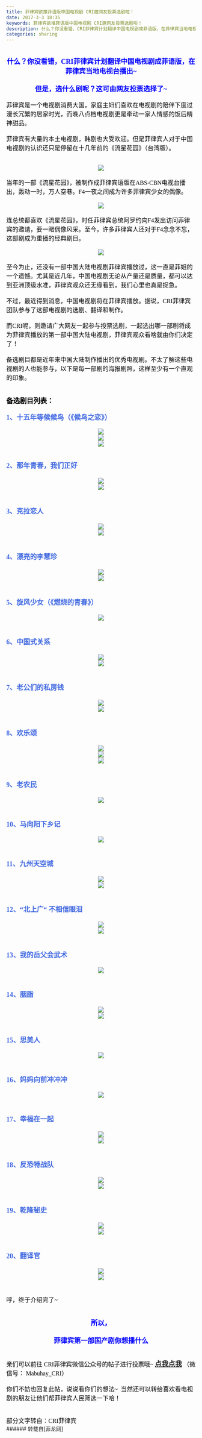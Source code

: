 ```yaml
---
title: 菲律宾欲推菲语版中国电视剧 CRI邀网友投票选剧啦！
date: 2017-3-3 18:35
keywords: 菲律宾欲推菲语版中国电视剧 CRI邀网友投票选剧啦！
description: 什么？你没看错，CRI菲律宾计划翻译中国电视剧成菲语版，在菲律宾当地电视台播出~ 但是，选什么剧呢？这可由网友投票选择了~菲律宾是一个电视剧消费大国，家庭主妇们喜欢在电视剧的陪伴下度过漫长冗繁的居家时光，而晚八点档电视剧更是牵动一家人情感的饭后精神甜品。菲律宾有大量的本土电视剧，韩剧也大受欢迎。但是菲律宾人对于中国电视剧的认识还只是停留在十几年前的《流星花园》（台湾版）。当年的一部《流星花园》，被制作成菲律宾语版在ABS-CBN电视台播出，轰动一时，万人空巷。F4一夜之间成为许多菲律宾少女的偶像。连总统都喜欢《流星花园》，时任菲律宾总统阿罗约向F4发出访问菲律宾的邀请，要一睹偶像风采。至今，许多菲律宾人还对于F4念念不忘，这部剧成为重播的经典剧目。至今为止，还没有一部中国大陆电视剧菲律宾播放过，这一直是菲姐的一个遗憾。尤其是近几年，中国电视剧无论从产量还是质量，都可以达到亚洲顶级水准，菲律宾观众还无缘看到，我们心里也真是捉急。不过，最近得到消息，中国电视剧将在菲律宾播放。据说，CRI菲律宾团队参与了这部电视剧的选剧、翻译和制作。而CRI呢，则邀请广大网友一起参与投票选剧，一起选出哪一部剧将成为菲律宾播放的第一部中国大陆电视剧，菲律宾观众看啥就由你们决定了！备选剧目都是近年来中国大陆制作播出的优秀电视剧。不太了解这些电视剧的人也能参与，以下是每一部剧的海报剧照，这样至少有一个直观的印象。备选剧目列表：1、十五年等候候鸟（《候鸟之恋》）2、那年青春，我们正好3、克拉恋人4、漂亮的李慧珍5、旋风少女（《燃烧的青春》）6、中国式关系7、老公们的私房钱8、欢乐颂 9、老农民10、马向阳下乡记11、九州天空城12、“北上广“ 不相信眼泪13、我的岳父会武术14、胭脂15、思美人16、妈妈向前冲冲冲17、幸福在一起18、反恐特战队19、乾隆秘史20、翻译官呼，终于介绍完了~ 所以，菲律宾第一部国产剧你想播什么亲们可以前往 CRI菲律宾微信公众号的帖子进行投票哦~ 点我点我 （微信号： Mabuhay_CRI）你们不妨也回复此帖，说说看你们的想法~  当然还可以转给喜欢看电视剧的朋友让他们帮菲律宾人民筛选一下哈！部分文字转自：CRI菲律宾
categories: sharing
---
```

<td class="t_f" id="postmessage_570623">

<font size="3"><font color="Black"><font face="微软雅黑"><font size="4"><div align="center"><div align="left"><strong><font color="Blue"><br/>
</font></strong></div></div><div align="center"><div align="left"><div align="center"><strong><font color="Blue">什么？你没看错，CRI菲律宾计划翻译中国电视剧成菲语版，在菲律宾当地电视台播出~ </font></strong></div></div></div><div align="center"><div align="left"><div align="center"><strong><font color="Blue"><br/>
</font></strong></div></div></div><div align="center"><div align="left"><div align="center"><strong><font color="Blue">但是，选什么剧呢？这可由网友投票选择了~</font></strong></div></div></div></font><br/>
菲律宾是一个电视剧消费大国，家庭主妇们喜欢在电视剧的陪伴下度过漫长冗繁的居家时光，而晚八点档电视剧更是牵动一家人情感的饭后精神甜品。<br/>
<br/>
菲律宾有大量的本土电视剧，韩剧也大受欢迎。但是菲律宾人对于中国电视剧的认识还只是停留在十几年前的《流星花园》（台湾版）。<br/>
<br/>
<div align="center">

<img aid="504261" data-cf-modified-4ee7d469311dd8f3be0559e3-="" file="data/attachment/forum/201703/03/174752mj9l5ivzmkzw8mo6.jpg.thumb.jpg" id="aimg_504261" inpost="1" onclick="" onmouseover="" src="http://www.flw.ph/data/attachment/forum/201703/03/174752mj9l5ivzmkzw8mo6.jpg" style="cursor:pointer" zoomfile="data/attachment/forum/201703/03/174752mj9l5ivzmkzw8mo6.jpg"/>


</div><br/>
当年的一部《流星花园》，被制作成菲律宾语版在ABS-CBN电视台播出，轰动一时，万人空巷。F4一夜之间成为许多菲律宾少女的偶像。<br/>
<br/>
<div align="center">

<img aid="504262" data-cf-modified-4ee7d469311dd8f3be0559e3-="" file="data/attachment/forum/201703/03/174753yapoopmezcpppcac.jpg.thumb.jpg" id="aimg_504262" inpost="1" onclick="" onmouseover="" src="http://www.flw.ph/data/attachment/forum/201703/03/174753yapoopmezcpppcac.jpg" style="cursor:pointer" zoomfile="data/attachment/forum/201703/03/174753yapoopmezcpppcac.jpg"/>


</div><br/>
连总统都喜欢《流星花园》，时任菲律宾总统阿罗约向F4发出访问菲律宾的邀请，要一睹偶像风采。至今，许多菲律宾人还对于F4念念不忘，这部剧成为重播的经典剧目。<br/>
<br/>
<div align="center">

<img aid="504263" data-cf-modified-4ee7d469311dd8f3be0559e3-="" file="data/attachment/forum/201703/03/174754wkv1eviqtzqzk0bj.jpg.thumb.jpg" id="aimg_504263" inpost="1" onclick="" onmouseover="" src="http://www.flw.ph/data/attachment/forum/201703/03/174754wkv1eviqtzqzk0bj.jpg" style="cursor:pointer" zoomfile="data/attachment/forum/201703/03/174754wkv1eviqtzqzk0bj.jpg"/>


</div><br/>
至今为止，还没有一部中国大陆电视剧菲律宾播放过，这一直是菲姐的一个遗憾。尤其是近几年，中国电视剧无论从产量还是质量，都可以达到亚洲顶级水准，菲律宾观众还无缘看到，我们心里也真是捉急。<br/>
<br/>
不过，最近得到消息，中国电视剧将在菲律宾播放。据说，CRI菲律宾团队参与了这部电视剧的选剧、翻译和制作。<br/>
<br/>
而CRI呢，则邀请广大网友一起参与投票选剧，一起选出哪一部剧将成为菲律宾播放的第一部中国大陆电视剧，菲律宾观众看啥就由你们决定了！<br/>
<br/>
备选剧目都是近年来中国大陆制作播出的优秀电视剧。不太了解这些电视剧的人也能参与，以下是每一部剧的海报剧照，这样至少有一个直观的印象。<br/>
<br/>
<br/>
<strong><font size="4">备选剧目列表：</font></strong><br/>
<br/>
<font color="RoyalBlue"><strong><font size="4">1、十五年等候候鸟（《候鸟之恋》）</font></strong></font><br/>
<br/>
<div align="center">

<img aid="504265" data-cf-modified-4ee7d469311dd8f3be0559e3-="" file="data/attachment/forum/201703/03/175246ep0szobeh6kez16c.jpg.thumb.jpg" id="aimg_504265" inpost="1" onclick="" onmouseover="" src="http://www.flw.ph/data/attachment/forum/201703/03/175246ep0szobeh6kez16c.jpg" style="cursor:pointer" zoomfile="data/attachment/forum/201703/03/175246ep0szobeh6kez16c.jpg"/>


<br/>

<img aid="504266" data-cf-modified-4ee7d469311dd8f3be0559e3-="" file="data/attachment/forum/201703/03/175248j2pj2k2m2ek0r2w0.jpg.thumb.jpg" id="aimg_504266" inpost="1" onclick="" onmouseover="" src="http://www.flw.ph/data/attachment/forum/201703/03/175248j2pj2k2m2ek0r2w0.jpg" style="cursor:pointer" zoomfile="data/attachment/forum/201703/03/175248j2pj2k2m2ek0r2w0.jpg"/>


<br/>

<img aid="504264" data-cf-modified-4ee7d469311dd8f3be0559e3-="" file="data/attachment/forum/201703/03/175245zjgj46gcify414xy.jpg.thumb.jpg" id="aimg_504264" inpost="1" onclick="" onmouseover="" src="http://www.flw.ph/data/attachment/forum/201703/03/175245zjgj46gcify414xy.jpg" style="cursor:pointer" zoomfile="data/attachment/forum/201703/03/175245zjgj46gcify414xy.jpg"/>


</div><br/>
<br/>
<strong><font size="4"><font color="RoyalBlue">2、那年青春，我们正好<br/>
<br/>
<div align="center">

<img aid="504270" data-cf-modified-4ee7d469311dd8f3be0559e3-="" file="data/attachment/forum/201703/03/175725ilqzlmucehzse509.jpg.thumb.jpg" id="aimg_504270" inpost="1" onclick="" onmouseover="" src="http://www.flw.ph/data/attachment/forum/201703/03/175725ilqzlmucehzse509.jpg" style="cursor:pointer" zoomfile="data/attachment/forum/201703/03/175725ilqzlmucehzse509.jpg"/>


<br/>

<img aid="504269" data-cf-modified-4ee7d469311dd8f3be0559e3-="" file="data/attachment/forum/201703/03/175724fwhf6svha6w96mwm.jpg.thumb.jpg" id="aimg_504269" inpost="1" onclick="" onmouseover="" src="http://www.flw.ph/data/attachment/forum/201703/03/175724fwhf6svha6w96mwm.jpg" style="cursor:pointer" zoomfile="data/attachment/forum/201703/03/175724fwhf6svha6w96mwm.jpg"/>


</div><br/>
<br/>
3、克拉恋人<br/>
<br/>
<div align="center">

<img aid="504271" data-cf-modified-4ee7d469311dd8f3be0559e3-="" file="data/attachment/forum/201703/03/175914y3g5zzdlogj9w009.jpg.thumb.jpg" id="aimg_504271" inpost="1" onclick="" onmouseover="" src="http://www.flw.ph/data/attachment/forum/201703/03/175914y3g5zzdlogj9w009.jpg" style="cursor:pointer" zoomfile="data/attachment/forum/201703/03/175914y3g5zzdlogj9w009.jpg"/>


<br/>

<img aid="504272" data-cf-modified-4ee7d469311dd8f3be0559e3-="" file="data/attachment/forum/201703/03/175917wuttpj6tb6qceqez.jpg.thumb.jpg" id="aimg_504272" inpost="1" onclick="" onmouseover="" src="http://www.flw.ph/data/attachment/forum/201703/03/175917wuttpj6tb6qceqez.jpg" style="cursor:pointer" zoomfile="data/attachment/forum/201703/03/175917wuttpj6tb6qceqez.jpg"/>


</div><br/>
<br/>
4、漂亮的李慧珍<br/>
<br/>
<div align="center">

<img aid="504285" data-cf-modified-4ee7d469311dd8f3be0559e3-="" file="data/attachment/forum/201703/03/180125rsccjygyqmskmqsc.png.thumb.jpg" id="aimg_504285" inpost="1" onclick="" onmouseover="" src="http://www.flw.ph/data/attachment/forum/201703/03/180125rsccjygyqmskmqsc.png" style="cursor:pointer" zoomfile="data/attachment/forum/201703/03/180125rsccjygyqmskmqsc.png"/>


<br/>

<img aid="504286" data-cf-modified-4ee7d469311dd8f3be0559e3-="" file="data/attachment/forum/201703/03/180130z2lzb70b25lv7jnt.jpg.thumb.jpg" id="aimg_504286" inpost="1" onclick="" onmouseover="" src="http://www.flw.ph/data/attachment/forum/201703/03/180130z2lzb70b25lv7jnt.jpg" style="cursor:pointer" zoomfile="data/attachment/forum/201703/03/180130z2lzb70b25lv7jnt.jpg"/>


</div><br/>
<br/>
5、旋风少女（《燃烧的青春》）<br/>
<br/>
<div align="center">

<img aid="504287" data-cf-modified-4ee7d469311dd8f3be0559e3-="" file="data/attachment/forum/201703/03/180510b20br30bss0r1s37.jpg.thumb.jpg" id="aimg_504287" inpost="1" onclick="" onmouseover="" src="http://www.flw.ph/data/attachment/forum/201703/03/180510b20br30bss0r1s37.jpg" style="cursor:pointer" zoomfile="data/attachment/forum/201703/03/180510b20br30bss0r1s37.jpg"/>


</div><br/>
<br/>
6、中国式关系<br/>
<br/>
<div align="center">

<img aid="504289" data-cf-modified-4ee7d469311dd8f3be0559e3-="" file="data/attachment/forum/201703/03/180730ayz3rgzpkjyyrexc.jpg.thumb.jpg" id="aimg_504289" inpost="1" onclick="" onmouseover="" src="http://www.flw.ph/data/attachment/forum/201703/03/180730ayz3rgzpkjyyrexc.jpg" style="cursor:pointer" zoomfile="data/attachment/forum/201703/03/180730ayz3rgzpkjyyrexc.jpg"/>


<br/>

<img aid="504288" data-cf-modified-4ee7d469311dd8f3be0559e3-="" file="data/attachment/forum/201703/03/180729a3y3b25ba68f123a.jpg.thumb.jpg" id="aimg_504288" inpost="1" onclick="" onmouseover="" src="http://www.flw.ph/data/attachment/forum/201703/03/180729a3y3b25ba68f123a.jpg" style="cursor:pointer" zoomfile="data/attachment/forum/201703/03/180729a3y3b25ba68f123a.jpg"/>


</div><br/>
<br/>
7、老公们的私房钱<br/>
<br/>
<div align="center">

<img aid="504298" data-cf-modified-4ee7d469311dd8f3be0559e3-="" file="data/attachment/forum/201703/03/181013bm887nqnjunrrl3m.jpg.thumb.jpg" id="aimg_504298" inpost="1" onclick="" onmouseover="" src="http://www.flw.ph/data/attachment/forum/201703/03/181013bm887nqnjunrrl3m.jpg" style="cursor:pointer" zoomfile="data/attachment/forum/201703/03/181013bm887nqnjunrrl3m.jpg"/>


<br/>

<img aid="504297" data-cf-modified-4ee7d469311dd8f3be0559e3-="" file="data/attachment/forum/201703/03/181012ij8tpqo4ujofku88.jpg.thumb.jpg" id="aimg_504297" inpost="1" onclick="" onmouseover="" src="http://www.flw.ph/data/attachment/forum/201703/03/181012ij8tpqo4ujofku88.jpg" style="cursor:pointer" zoomfile="data/attachment/forum/201703/03/181012ij8tpqo4ujofku88.jpg"/>


</div><br/>
<br/>
8、欢乐颂<br/>
<br/>
<div align="center">

<img aid="504301" data-cf-modified-4ee7d469311dd8f3be0559e3-="" file="data/attachment/forum/201703/03/181220eipsbsplxe11ep91.jpg.thumb.jpg" id="aimg_504301" inpost="1" onclick="" onmouseover="" src="http://www.flw.ph/data/attachment/forum/201703/03/181220eipsbsplxe11ep91.jpg" style="cursor:pointer" zoomfile="data/attachment/forum/201703/03/181220eipsbsplxe11ep91.jpg"/>


<br/>

<img aid="504300" data-cf-modified-4ee7d469311dd8f3be0559e3-="" file="data/attachment/forum/201703/03/181218dj2he7ewgsw141se.jpg.thumb.jpg" id="aimg_504300" inpost="1" onclick="" onmouseover="" src="http://www.flw.ph/data/attachment/forum/201703/03/181218dj2he7ewgsw141se.jpg" style="cursor:pointer" zoomfile="data/attachment/forum/201703/03/181218dj2he7ewgsw141se.jpg"/>


<br/>

<img aid="504299" data-cf-modified-4ee7d469311dd8f3be0559e3-="" file="data/attachment/forum/201703/03/181218wss5t3tee3u8t5z6.jpg.thumb.jpg" id="aimg_504299" inpost="1" onclick="" onmouseover="" src="http://www.flw.ph/data/attachment/forum/201703/03/181218wss5t3tee3u8t5z6.jpg" style="cursor:pointer" zoomfile="data/attachment/forum/201703/03/181218wss5t3tee3u8t5z6.jpg"/>


</div><br/>
<br/> 
9、老农民<br/>
<br/>
<div align="center">

<img aid="504302" data-cf-modified-4ee7d469311dd8f3be0559e3-="" file="data/attachment/forum/201703/03/181432wpso3upu8zh93huc.jpg.thumb.jpg" id="aimg_504302" inpost="1" onclick="" onmouseover="" src="http://www.flw.ph/data/attachment/forum/201703/03/181432wpso3upu8zh93huc.jpg" style="cursor:pointer" zoomfile="data/attachment/forum/201703/03/181432wpso3upu8zh93huc.jpg"/>


</div><br/>
<br/>
10、马向阳下乡记<br/>
<br/>
<div align="center">

<img aid="504303" data-cf-modified-4ee7d469311dd8f3be0559e3-="" file="data/attachment/forum/201703/03/181601wi73d64iqiqi0red.jpg.thumb.jpg" id="aimg_504303" inpost="1" onclick="" onmouseover="" src="http://www.flw.ph/data/attachment/forum/201703/03/181601wi73d64iqiqi0red.jpg" style="cursor:pointer" zoomfile="data/attachment/forum/201703/03/181601wi73d64iqiqi0red.jpg"/>


</div><br/>
<br/>
11、九州天空城<br/>
<br/>
<div align="center">

<img aid="504305" data-cf-modified-4ee7d469311dd8f3be0559e3-="" file="data/attachment/forum/201703/03/181706eqq10gomb1rimu9o.jpg.thumb.jpg" id="aimg_504305" inpost="1" onclick="" onmouseover="" src="http://www.flw.ph/data/attachment/forum/201703/03/181706eqq10gomb1rimu9o.jpg" style="cursor:pointer" zoomfile="data/attachment/forum/201703/03/181706eqq10gomb1rimu9o.jpg"/>


<br/>

<img aid="504304" data-cf-modified-4ee7d469311dd8f3be0559e3-="" file="data/attachment/forum/201703/03/181700z9svn99n8faffwwk.jpg.thumb.jpg" id="aimg_504304" inpost="1" onclick="" onmouseover="" src="http://www.flw.ph/data/attachment/forum/201703/03/181700z9svn99n8faffwwk.jpg" style="cursor:pointer" zoomfile="data/attachment/forum/201703/03/181700z9svn99n8faffwwk.jpg"/>


</div><br/>
<br/>
12、“北上广“ 不相信眼泪<br/>
<br/>
<div align="center">

<img aid="504306" data-cf-modified-4ee7d469311dd8f3be0559e3-="" file="data/attachment/forum/201703/03/181857vpm2hkkh4m5oh52h.jpg.thumb.jpg" id="aimg_504306" inpost="1" onclick="" onmouseover="" src="http://www.flw.ph/data/attachment/forum/201703/03/181857vpm2hkkh4m5oh52h.jpg" style="cursor:pointer" zoomfile="data/attachment/forum/201703/03/181857vpm2hkkh4m5oh52h.jpg"/>


<br/>

<img aid="504307" data-cf-modified-4ee7d469311dd8f3be0559e3-="" file="data/attachment/forum/201703/03/181857iarlycuiuik8ruit.jpg.thumb.jpg" id="aimg_504307" inpost="1" onclick="" onmouseover="" src="http://www.flw.ph/data/attachment/forum/201703/03/181857iarlycuiuik8ruit.jpg" style="cursor:pointer" zoomfile="data/attachment/forum/201703/03/181857iarlycuiuik8ruit.jpg"/>


</div><br/>
<br/>
13、我的岳父会武术<br/>
<br/>
<div align="center">

<img aid="504308" data-cf-modified-4ee7d469311dd8f3be0559e3-="" file="data/attachment/forum/201703/03/182046buoayvu4917lbbby.jpg.thumb.jpg" id="aimg_504308" inpost="1" onclick="" onmouseover="" src="http://www.flw.ph/data/attachment/forum/201703/03/182046buoayvu4917lbbby.jpg" style="cursor:pointer" zoomfile="data/attachment/forum/201703/03/182046buoayvu4917lbbby.jpg"/>


</div><br/>
<br/>
14、胭脂<br/>
<br/>
<div align="center">

<img aid="504309" data-cf-modified-4ee7d469311dd8f3be0559e3-="" file="data/attachment/forum/201703/03/182206vs30adhvs6hdsl16.jpg.thumb.jpg" id="aimg_504309" inpost="1" onclick="" onmouseover="" src="http://www.flw.ph/data/attachment/forum/201703/03/182206vs30adhvs6hdsl16.jpg" style="cursor:pointer" zoomfile="data/attachment/forum/201703/03/182206vs30adhvs6hdsl16.jpg"/>


<br/>

<img aid="504310" data-cf-modified-4ee7d469311dd8f3be0559e3-="" file="data/attachment/forum/201703/03/182207apryin9stniiipt8.jpg.thumb.jpg" id="aimg_504310" inpost="1" onclick="" onmouseover="" src="http://www.flw.ph/data/attachment/forum/201703/03/182207apryin9stniiipt8.jpg" style="cursor:pointer" zoomfile="data/attachment/forum/201703/03/182207apryin9stniiipt8.jpg"/>


</div><br/>
<br/>
15、思美人<br/>
<br/>
<div align="center">

<img aid="504311" data-cf-modified-4ee7d469311dd8f3be0559e3-="" file="data/attachment/forum/201703/03/182326whbuuz2sn69kvz19.jpg.thumb.jpg" id="aimg_504311" inpost="1" onclick="" onmouseover="" src="http://www.flw.ph/data/attachment/forum/201703/03/182326whbuuz2sn69kvz19.jpg" style="cursor:pointer" zoomfile="data/attachment/forum/201703/03/182326whbuuz2sn69kvz19.jpg"/>


</div><br/>
<br/>
16、妈妈向前冲冲冲<br/>
<br/>
<div align="center">

<img aid="504313" data-cf-modified-4ee7d469311dd8f3be0559e3-="" file="data/attachment/forum/201703/03/182435vrig6ir60ssv62is.jpg.thumb.jpg" id="aimg_504313" inpost="1" onclick="" onmouseover="" src="http://www.flw.ph/data/attachment/forum/201703/03/182435vrig6ir60ssv62is.jpg" style="cursor:pointer" zoomfile="data/attachment/forum/201703/03/182435vrig6ir60ssv62is.jpg"/>


</div><br/>
<br/>
17、幸福在一起<br/>
<br/>
<div align="center">

<img aid="504314" data-cf-modified-4ee7d469311dd8f3be0559e3-="" file="data/attachment/forum/201703/03/182535knnxoanxhr2mhhcn.jpg.thumb.jpg" id="aimg_504314" inpost="1" onclick="" onmouseover="" src="http://www.flw.ph/data/attachment/forum/201703/03/182535knnxoanxhr2mhhcn.jpg" style="cursor:pointer" zoomfile="data/attachment/forum/201703/03/182535knnxoanxhr2mhhcn.jpg"/>


<br/>

<img aid="504315" data-cf-modified-4ee7d469311dd8f3be0559e3-="" file="data/attachment/forum/201703/03/182535oj8jqjsg6a3mlww8.jpg.thumb.jpg" id="aimg_504315" inpost="1" onclick="" onmouseover="" src="http://www.flw.ph/data/attachment/forum/201703/03/182535oj8jqjsg6a3mlww8.jpg" style="cursor:pointer" zoomfile="data/attachment/forum/201703/03/182535oj8jqjsg6a3mlww8.jpg"/>


</div><br/>
<br/>
18、反恐特战队<br/>
<br/>
<div align="center">

<img aid="504318" data-cf-modified-4ee7d469311dd8f3be0559e3-="" file="data/attachment/forum/201703/03/182710h13mt84xmqmlhbf4.jpg.thumb.jpg" id="aimg_504318" inpost="1" onclick="" onmouseover="" src="http://www.flw.ph/data/attachment/forum/201703/03/182710h13mt84xmqmlhbf4.jpg" style="cursor:pointer" zoomfile="data/attachment/forum/201703/03/182710h13mt84xmqmlhbf4.jpg"/>


<br/>

<img aid="504316" data-cf-modified-4ee7d469311dd8f3be0559e3-="" file="data/attachment/forum/201703/03/182658h3e9ddjow9zj96a2.jpg.thumb.jpg" id="aimg_504316" inpost="1" onclick="" onmouseover="" src="http://www.flw.ph/data/attachment/forum/201703/03/182658h3e9ddjow9zj96a2.jpg" style="cursor:pointer" zoomfile="data/attachment/forum/201703/03/182658h3e9ddjow9zj96a2.jpg"/>


</div><br/>
<br/>
19、乾隆秘史<br/>
<br/>
<div align="center">

<img aid="504319" data-cf-modified-4ee7d469311dd8f3be0559e3-="" file="data/attachment/forum/201703/03/182810tqiq1xzqz7d7xxt6.jpg.thumb.jpg" id="aimg_504319" inpost="1" onclick="" onmouseover="" src="http://www.flw.ph/data/attachment/forum/201703/03/182810tqiq1xzqz7d7xxt6.jpg" style="cursor:pointer" zoomfile="data/attachment/forum/201703/03/182810tqiq1xzqz7d7xxt6.jpg"/>


<br/>

<img aid="504320" data-cf-modified-4ee7d469311dd8f3be0559e3-="" file="data/attachment/forum/201703/03/182936nrddi7d560srxi7n.jpg.thumb.jpg" id="aimg_504320" inpost="1" onclick="" onmouseover="" src="http://www.flw.ph/data/attachment/forum/201703/03/182936nrddi7d560srxi7n.jpg" style="cursor:pointer" zoomfile="data/attachment/forum/201703/03/182936nrddi7d560srxi7n.jpg"/>


</div><br/>
<br/>
20、翻译官<br/>
<br/>
<div align="center">

<img aid="504321" data-cf-modified-4ee7d469311dd8f3be0559e3-="" file="data/attachment/forum/201703/03/183047pf8u2ocyoceonc8v.jpg.thumb.jpg" id="aimg_504321" inpost="1" onclick="" onmouseover="" src="http://www.flw.ph/data/attachment/forum/201703/03/183047pf8u2ocyoceonc8v.jpg" style="cursor:pointer" zoomfile="data/attachment/forum/201703/03/183047pf8u2ocyoceonc8v.jpg"/>


<br/>

<img aid="504322" data-cf-modified-4ee7d469311dd8f3be0559e3-="" file="data/attachment/forum/201703/03/183056e13lde1js9icime1.jpg.thumb.jpg" id="aimg_504322" inpost="1" onclick="" onmouseover="" src="http://www.flw.ph/data/attachment/forum/201703/03/183056e13lde1js9icime1.jpg" style="cursor:pointer" zoomfile="data/attachment/forum/201703/03/183056e13lde1js9icime1.jpg"/>


</div><br/>
</font></font></strong><br/>
呼，终于介绍完了~ <br/>
<br/>
<br/>
<div align="center"><strong><font size="4"><font color="Blue">所以，</font></font></strong></div><div align="center"><strong><font size="4"><font color="Blue"><br/>
菲律宾第一部国产剧你想播什么</font></font></strong></div><br/>
<br/>
亲们可以前往 CRI菲律宾微信公众号的帖子进行投票哦~ <strong><font size="4"><font color="Red"><a href="http://mp.weixin.qq.com/s/ZNYZ34Xmr78Dioj6y0DsKA" target="_blank">点我点我</a></font></font></strong> （微信号： Mabuhay_CRI）<br/>
<br/>
你们不妨也回复此帖，说说看你们的想法~  当然还可以转给喜欢看电视剧的朋友让他们帮菲律宾人民筛选一下哈！<br/>
<br/>
<br/>
部分文字转自：CRI菲律宾<br/>
</font></font></font></td>
###### 转载自[菲龙网]